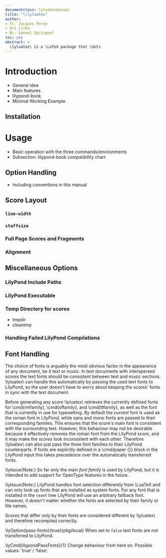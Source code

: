 ```yaml
---
documentclass: lyluatexmanual
title: "\\lyluatex"
author:
- Fr. Jacques Peron
- Urs Liska
- Br. Samuel Springuel
toc: yes
abstract: >
  \lyluatex\ is a \LaTeX package that \dots
---
```


# Introduction

* General idea
* Main features
* lilypond-book
* Minimal Working Example

## Installation

# Usage

* Basic operation with the three commands/environments
* Subsection: lilypond-book compatibility chart

## Option Handling

* Including conventions in this manual

## Score Layout

### `line-width`

### `staffsize`

### Full Page Scores and Fragments

### Alignment

## Miscellaneous Options

### LilyPond Include Paths

### LilyPond Executable

### Temp Directory for scores

* tmpdir
* cleantmp

### Handling Failed LilyPond Compilations


## Font Handling

The choice of fonts is arguably the most obvious factor in the appearance of any
document, be it text or music.  In text documents with interspersed scores the
text fonts should be consistent between text and music sections. \lyluatex\ can
handle this automatically by passing the used text fonts to LilyPond, so the
user doesn't have to worry about keeping the scores' fonts in sync with the text
document.

Before generating any score \lyluatex\ retrieves the currently defined fonts for
\cmd{rmfamily}, \cmd{sffamily}, and \cmd{ttfamily}, as well as the font that is
currently in use for typesetting.  By default the *current* font is used as the
roman font in LilyPond, while sans and mono fonts are passed to their
corresponding families.  This ensures that the score's main font is consistent
with the surrounding text.  However, this behaviour may not be desirable because
it effectively removes the roman font from the LilyPond score, and it may make
the *scores* look inconsistent with each other.  Therefore \lyluatex\ can also
just pass the three font families to their LilyPond counterparts.  If fonts are
explicitly defined in a \cmd{paper \{\}} block in the LilyPond input this takes
precedence over the automatically transferred fonts.

\lyIssue{Note:} So far only the main *font family* is used by LilyPond, but it is intended to add support for OpenType features in the future.

\lyIssue{Note:} LilyPond handles font selection differently from \LuaTeX and can
only look up fonts that are installed as system fonts. For any font that is
installed in the `texmf` tree LilyPond will use an arbitrary fallback font.
However, it doesn't matter whether the fonts are selected by their family or
file names.

Scores that differ *only* by their fonts are considered different by
\lyluatex\ and therefore recompiled correctly.

\lyOption{pass-fonts}{true}{pkg/local} When set to `false` text fonts are *not*
transferred to LilyPond.

\lyCmd{lilypondPassFonts}{1} Change behaviour from here on. Possible values: ‘true’ / ‘false’.
